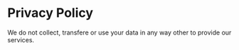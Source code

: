 # Privacy Policy

We do not collect, transfere or use your data in any way other to provide our services.
